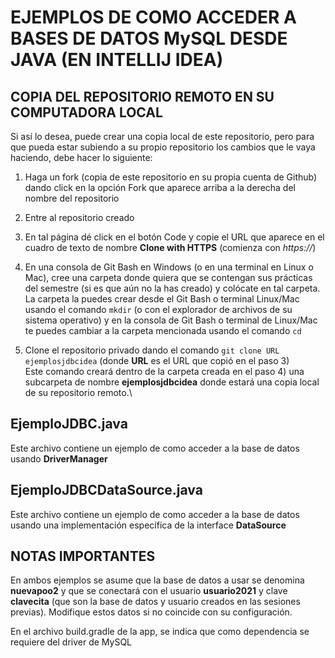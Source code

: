 # EJEMPLOS DE COMO ACCEDER A BASES DE DATOS MySQL DESDE JAVA (EN INTELLIJ IDEA)

## COPIA DEL REPOSITORIO REMOTO EN SU COMPUTADORA LOCAL


Si así lo desea, puede crear una copia local de este repositorio, pero para que pueda estar subiendo a su propio repositorio los cambios que le vaya haciendo, debe hacer lo siguiente:
1. Haga un fork (copia de este repositorio en su propia cuenta de Github) dando click en la opción Fork que aparece arriba a la derecha del nombre del repositorio

2. Entre al repositorio creado

3. En tal página dé click en el botón Code y copie el URL que aparece en el cuadro de texto de nombre **Clone with HTTPS** (comienza con *https://*)

4. En una consola de Git Bash en Windows (o en una terminal en Linux o Mac), cree una carpeta donde quiera que se contengan sus prácticas del semestre (si es que aún no la has creado) y colócate en tal carpeta. La carpeta la puedes crear desde el Git Bash o terminal Linux/Mac usando el comando `mkdir` (o con el explorador de archivos de su sistema operativo) y en la consola de Git Bash o terminal de Linux/Mac te puedes cambiar a la carpeta mencionada usando el comando `cd`

5. Clone el repositorio privado dando el comando `git clone URL ejemplosjdbcidea`
   (donde **URL** es el URL que copió en el paso 3)\
   Este comando creará dentro de la carpeta creada en el paso 4) una subcarpeta de nombre **ejemplosjdbcidea** donde estará una copia local de su repositorio remoto.\

## EjemploJDBC.java

Este archivo contiene un ejemplo de como acceder a la base de datos usando **DriverManager**


## EjemploJDBCDataSource.java

Este archivo contiene un ejemplo de como acceder a la base de datos usando una implementación específica de la interface **DataSource**

## NOTAS IMPORTANTES

En ambos ejemplos se asume que la base de datos a usar se denomina **nuevapoo2** y que se conectará con el usuario **usuario2021** y clave **clavecita** (que son la base de datos y usuario creados en las sesiones previas). Modifique estos datos si no coincide con su configuración.

En el archivo build.gradle de la app, se indica que como dependencia se requiere del driver de MySQL